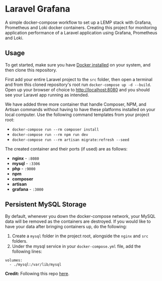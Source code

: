 # Laravel Grafana
A simple docker-compose workflow to set up a LEMP stack with Grafana, Prometheus and Loki docker containers. Creating this project for monitoring application performance of a Laravel application using Grafana, Prometheus and Loki.

## Usage

To get started, make sure you have [Docker installed](https://docs.docker.com/docker-for-mac/install/) on your system, and then clone this repository.

First add your entire Laravel project to the `src` folder, then open a terminal and from this cloned repository's root run `docker-compose up -d --build`. Open up your browser of choice to [http://localhost:8080](http://localhost:8080) and you should see your Laravel app running as intended. 

We have added three more container that handle Composer, NPM, and Artisan commands without having to have these platforms installed on your local computer. Use the following command templates from your project root:

- `docker-compose run --rm composer install`
- `docker-compose run --rm npm run dev`
- `docker-compose run --rm artisan migrate:refresh --seed` 

The created container and their ports (if used) are as follows:

- **nginx** - `:8080`
- **mysql** - `:3306`
- **php** - `:9000`
- **npm**
- **composer**
- **artisan**
- **grafana** - `:3000`

## Persistent MySQL Storage

By default, whenever you down the docker-compose network, your MySQL data will be removed as the containers are destroyed. If you would like to have your data after bringing containers up, do the following:

1. Create a `mysql` folder in the project root, alongside the `nginx` and `src` folders.
2. Under the mysql service in your `docker-compose.yml` file, add the following lines:

```
volumes:
  - ./mysql:/var/lib/mysql
```



**Credit:** Following this repo [here](https://github.com/aschmelyun/laravel-grafana-dashboard).
